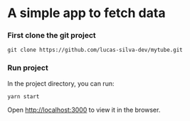 # A simple app to fetch data

### First clone the git project

`git clone https://github.com/lucas-silva-dev/mytube.git`

### Run project

In the project directory, you can run:

`yarn start`

Open [http://localhost:3000](http://localhost:3000) to view it in the browser.

